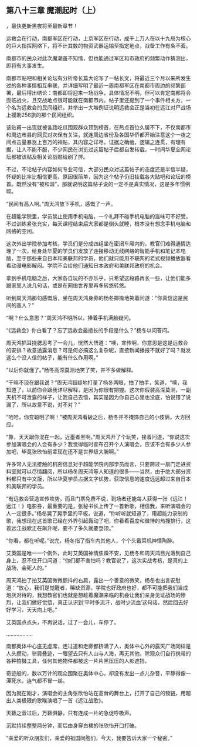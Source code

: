 ## 第八十三章 魔潮起时（上）
，最快更新黑夜将至最新章节！

远救会在行动，南都军区在行动，上京军区在行动，成千上万人在以十九局为核心的巨大指挥网络下，将不计其数的物资武器运输至指定地点，战备工作有条不紊。

南都市的民众对此次魔潮虽不知情，但也能通过军区和市政府的频繁动作猜测出，即将有大事发生。

南都市贴吧和相关论坛有分析帝长篇大论写了一帖长文，将最近三个月以来所发生过的各种事情相互串联，并详细写明了最近一周南都军区在南都市周边的频繁部署，最后得出结论：南都即将迎来一场战争，具体情况不明，但可以肯定南都将会面临战火，且交战地点很可能就在南都市内。帖子里还提到了一个事件相关方，一个名为远救会的民间组织，并举出一大堆例证说明远救会正是当初在远江对尸战场上援助258旅的那个民间组织。

该贴甫一出现就被各路吃瓜围观群众顶到榜首，在热点首位久居不下，不仅南都市和周边市县的网民对次保有关注，就连周边省份及各国华侨都开始注意这个一夜之间点击量暴涨上百万的神贴，其内容之详尽，证据之确凿，逻辑之连贯，有理有据，让人不能不服，不少网民在浏览过这篇帖子后都自发转载，一时间华夏全网论坛都被该贴及相关论战贴给刷了屏。

不过，不论帖子内容如何专业可信，大部分民众对这篇帖子的态度还是半信半疑，怀疑的比率比相信更高，原因很简单，因为这个帖子仍旧挂载各大贴吧和论坛的榜首。既然没有“被和谐”，那就说明这篇帖子说的一定不是真实情况，这是多年惯例嘛。

“民间有高人啊。”周天鸿放下手机，感慨了一声。

在超能学院里，学员禁止使用手机电脑，一个礼拜不碰手机电脑的滋味可不好受，不过训练紧张充实，每天课程结束后大家都是倒头就睡，根本没有想念手机电脑和网络的空闲。

这次外出学院参加考核，学员们是分成四组坐在密闭车厢内的，教官们难得通情达理了一次，给身处华夏的学员们发放了连接移动无线网络的智能手机和笔记本电脑，至于那些来自日本和美联邦的学员，他们就只能用不联网的老式视频播放器看看动漫电影解闷。学院不会给他们通知日本政府和美联邦政府的机会。

拿到手机电脑之后，大家各自玩的不亦乐乎，只希望这段路再长一些，让他们能多跟家里人说几句话，或是在网络世界里再多转悠转悠。

听到周天鸿那句感慨后，坐在周天鸿身旁的杨冬揶揄地笑着问道：“你真信这是民间的高人？”

“啊？什么意思？”周天鸿不明所以，捧着手机满脸疑问。

“《远救会》你白看了？忘了远救会最擅长的手段是什么？”杨冬以问答问。

周天鸿抓耳挠腮思考了一会儿，恍然大悟道：“噢，宣传啊，你意思是这是远救会的安排？故意透露消息？可是何必搞这么复杂呢，直接新闻播报不就好了吗？就发这么个没人信的帖子，能有什么作用啊。”

“以后你就懂了。”杨冬高深莫测地笑了笑，并不多做解释。

“干嘛不现在跟我说？”周天鸿狐疑地打量了杨冬两眼，拍了拍手，笑道，“噢，我知道了，以前你会跟我详尽解释，是因为你很有把握。这次你假装高深莫测，一副天机不可泄露的样子，让我自己去悟，其实是因为你自己心里也没底，怕说错了说漏了，所以故意不说，对不对？”

“哈哈，你变聪明了啊！”被周天鸿看破之后，杨冬并不掩饰自己的小伎俩，大方回应。

“靠，天天跟你混在一起，近墨者黑啊。”周天鸿开了个玩笑，接着问道，“你说这次参加演唱会的人会有多少？我觉得临时宣布召开个人演唱会，应该不会有多少人参加吧，毕竟张欣怡前辈现在还不是世界级大腕啊。”

许多常人无法接触的机密信息对于超能学院内部学员而言，只要跨过一扇门走进资料室就可以尽情翻阅，所以杨冬周天鸿等人知道的很多――当然，由于绝大部分资料都只有中文版，所以华夏学员占据文字优势，获取信息的速度远远超过来自日本和美联邦的学员。

“有远救会营造宣传攻势，而且门票免费不说，到场者还能每人获得一张《远江！远江！》电影券，最重要的是，张秘书长上传了一首新歌，相信我，来听演唱会的人一定很多。”杨冬晃了晃手里的平板，说道，“你听听就知道了，用超能力录制的歌，我想现在这首歌已经在外界引起轰动了吧，你看看百度和微博的热搜排行，这首远江战歌正在飙升呢，要不了多久就要登顶。”

“你看，都在听呢。”说完，杨冬指了指车内其他人，个个头戴耳机神情陶醉。

艾英国是唯一一个例外，此时艾英国神情焦躁不安，见杨冬和周天鸿目光落到自己身上，忍不住开口问道：“你们都不害怕吗？教官说了，这次实战考核，是真的上战场，会死人的。”

周天鸿拍了拍艾英国微微颤抖的右肩，露出一个善意的微笑，杨冬也出言安慰道：“放心，我们是觉醒者，稀缺资源，学院也好政府也好，都不可能把我们当成炮灰对待的，我想教官们也就是想趁着魔潮来临的机会让我们亲身见证战场的惨烈，让我们做好觉悟，真正认识到‘平时多流汗，战时少流血’这句话，然后回去好好学习，天天向上吧。”

艾英国点点头，不再说话，过了一会儿，车停了。

………………

南都奥体中心座无虚席，连过道和走廊都挤满了人，奥体中心外的露天广场同样是人头攒动，骈肩叠迹，一眼望去只有人山与人海，再无其他，除观众们自行携带的各种拍摄工具，任何其他物件都被这一片片黑压压的人影遮挡。

奇迹般的，数以万计的观众围聚在奥体中心，却没有发出一点儿杂音，平静得像一潭死水，连气都不冒一丝。

因为就在刚才，演唱会的主角张欣怡站在高耸的舞台上，打开了自己的锁链，用超出人类极限的歌喉演唱了一首《远江战歌》。

天籁之音过后，万籁俱静，只有连成一片的急促呼吸声。

沉默持续整整两分钟，而后由身穿白裙的张欣怡开口打破。

“亲爱的听众朋友们，亲爱的祖国同胞们，今天，我要告诉大家一个秘密。”

